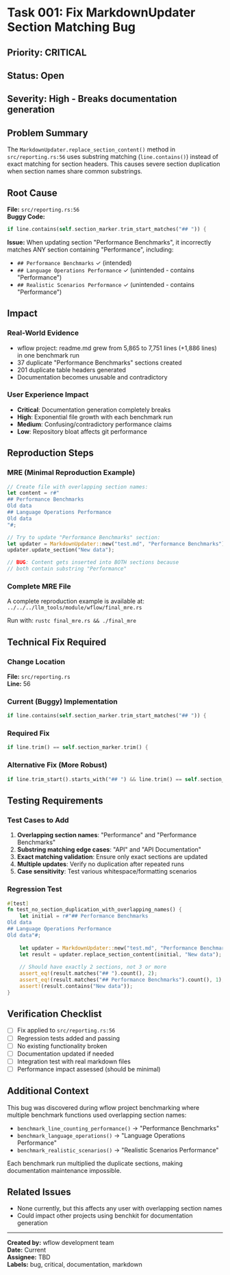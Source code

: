 # Task 001: Fix MarkdownUpdater Section Matching Bug

## Priority: CRITICAL
## Status: Open
## Severity: High - Breaks documentation generation

## Problem Summary

The `MarkdownUpdater.replace_section_content()` method in `src/reporting.rs:56` uses substring matching (`line.contains()`) instead of exact matching for section headers. This causes severe section duplication when section names share common substrings.

## Root Cause

**File:** `src/reporting.rs:56`  
**Buggy Code:**
```rust
if line.contains(self.section_marker.trim_start_matches("## ")) {
```

**Issue:** When updating section "Performance Benchmarks", it incorrectly matches ANY section containing "Performance", including:
- `## Performance Benchmarks` ✓ (intended)
- `## Language Operations Performance` ✓ (unintended - contains "Performance")
- `## Realistic Scenarios Performance` ✓ (unintended - contains "Performance")

## Impact

### Real-World Evidence
- wflow project: readme.md grew from 5,865 to 7,751 lines (+1,886 lines) in one benchmark run
- 37 duplicate "Performance Benchmarks" sections created
- 201 duplicate table headers generated
- Documentation becomes unusable and contradictory

### User Experience Impact
- **Critical**: Documentation generation completely breaks
- **High**: Exponential file growth with each benchmark run  
- **Medium**: Confusing/contradictory performance claims
- **Low**: Repository bloat affects git performance

## Reproduction Steps

### MRE (Minimal Reproduction Example)

```rust
// Create file with overlapping section names:
let content = r#"
## Performance Benchmarks
Old data
## Language Operations Performance  
Old data
"#;

// Try to update "Performance Benchmarks" section:
let updater = MarkdownUpdater::new("test.md", "Performance Benchmarks");
updater.update_section("New data");

// BUG: Content gets inserted into BOTH sections because 
// both contain substring "Performance"
```

### Complete MRE File
A complete reproduction example is available at: `../../../llm_tools/module/wflow/final_mre.rs`

Run with: `rustc final_mre.rs && ./final_mre`

## Technical Fix Required

### Change Location
**File:** `src/reporting.rs`  
**Line:** 56

### Current (Buggy) Implementation
```rust
if line.contains(self.section_marker.trim_start_matches("## ")) {
```

### Required Fix
```rust
if line.trim() == self.section_marker.trim() {
```

### Alternative Fix (More Robust)
```rust
if line.trim_start().starts_with("## ") && line.trim() == self.section_marker.trim() {
```

## Testing Requirements

### Test Cases to Add
1. **Overlapping section names**: "Performance" and "Performance Benchmarks"
2. **Substring matching edge cases**: "API" and "API Documentation" 
3. **Exact matching validation**: Ensure only exact sections are updated
4. **Multiple updates**: Verify no duplication after repeated runs
5. **Case sensitivity**: Test various whitespace/formatting scenarios

### Regression Test
```rust
#[test]
fn test_no_section_duplication_with_overlapping_names() {
    let initial = r#"## Performance Benchmarks
Old data
## Language Operations Performance
Old data"#;
    
    let updater = MarkdownUpdater::new("test.md", "Performance Benchmarks");
    let result = updater.replace_section_content(initial, "New data");
    
    // Should have exactly 2 sections, not 3 or more
    assert_eq!(result.matches("## ").count(), 2);
    assert_eq!(result.matches("## Performance Benchmarks").count(), 1);
    assert!(result.contains("New data"));
}
```

## Verification Checklist

- [ ] Fix applied to `src/reporting.rs:56`
- [ ] Regression tests added and passing
- [ ] No existing functionality broken
- [ ] Documentation updated if needed
- [ ] Integration test with real markdown files
- [ ] Performance impact assessed (should be minimal)

## Additional Context

This bug was discovered during wflow project benchmarking where multiple benchmark functions used overlapping section names:
- `benchmark_line_counting_performance()` → "Performance Benchmarks"
- `benchmark_language_operations()` → "Language Operations Performance"  
- `benchmark_realistic_scenarios()` → "Realistic Scenarios Performance"

Each benchmark run multiplied the duplicate sections, making documentation maintenance impossible.

## Related Issues
- None currently, but this affects any user with overlapping section names
- Could impact other projects using benchkit for documentation generation

---
**Created by:** wflow development team  
**Date:** Current  
**Assignee:** TBD  
**Labels:** bug, critical, documentation, markdown